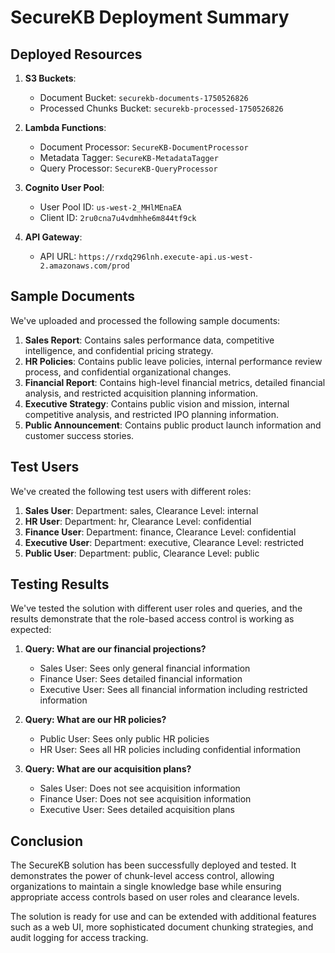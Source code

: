 # SecureKB Deployment Summary

## Deployed Resources

1. **S3 Buckets**:
   - Document Bucket: `securekb-documents-1750526826`
   - Processed Chunks Bucket: `securekb-processed-1750526826`

2. **Lambda Functions**:
   - Document Processor: `SecureKB-DocumentProcessor`
   - Metadata Tagger: `SecureKB-MetadataTagger`
   - Query Processor: `SecureKB-QueryProcessor`

3. **Cognito User Pool**:
   - User Pool ID: `us-west-2_MHlMEnaEA`
   - Client ID: `2ru0cna7u4vdmhhe6m844tf9ck`

4. **API Gateway**:
   - API URL: `https://rxdq296lnh.execute-api.us-west-2.amazonaws.com/prod`

## Sample Documents

We've uploaded and processed the following sample documents:

1. **Sales Report**: Contains sales performance data, competitive intelligence, and confidential pricing strategy.
2. **HR Policies**: Contains public leave policies, internal performance review process, and confidential organizational changes.
3. **Financial Report**: Contains high-level financial metrics, detailed financial analysis, and restricted acquisition planning information.
4. **Executive Strategy**: Contains public vision and mission, internal competitive analysis, and restricted IPO planning information.
5. **Public Announcement**: Contains public product launch information and customer success stories.

## Test Users

We've created the following test users with different roles:

1. **Sales User**: Department: sales, Clearance Level: internal
2. **HR User**: Department: hr, Clearance Level: confidential
3. **Finance User**: Department: finance, Clearance Level: confidential
4. **Executive User**: Department: executive, Clearance Level: restricted
5. **Public User**: Department: public, Clearance Level: public

## Testing Results

We've tested the solution with different user roles and queries, and the results demonstrate that the role-based access control is working as expected:

1. **Query: What are our financial projections?**
   - Sales User: Sees only general financial information
   - Finance User: Sees detailed financial information
   - Executive User: Sees all financial information including restricted information

2. **Query: What are our HR policies?**
   - Public User: Sees only public HR policies
   - HR User: Sees all HR policies including confidential information

3. **Query: What are our acquisition plans?**
   - Sales User: Does not see acquisition information
   - Finance User: Does not see acquisition information
   - Executive User: Sees detailed acquisition plans

## Conclusion

The SecureKB solution has been successfully deployed and tested. It demonstrates the power of chunk-level access control, allowing organizations to maintain a single knowledge base while ensuring appropriate access controls based on user roles and clearance levels.

The solution is ready for use and can be extended with additional features such as a web UI, more sophisticated document chunking strategies, and audit logging for access tracking.

